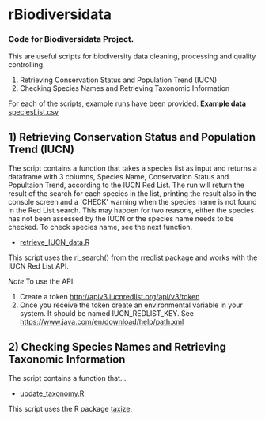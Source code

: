 # rBiodiversidata
### Code for Biodiversidata Project.

This are useful scripts for biodiversity data cleaning, processing and quality controlling.
1. Retrieving Conservation Status and Population Trend (IUCN)
2. Checking Species Names and Retrieving Taxonomic Information


For each of the scripts, example runs have been provided.
**Example data** [speciesList.csv](speciesList.csv)


## 1) Retrieving Conservation Status and Population Trend (IUCN)

The script contains a function that takes a species list as input and returns a dataframe with 3 columns, Species Name, Conservation Status and Popultaion Trend, according to the IUCN Red List. The run will return the result of the search for each species in the list, printing the result also in the console screen and a 'CHECK' warning when the species name is not found in the Red List search. This may happen for two reasons, either the species has not been assessed by the IUCN or the species name needs to be checked. To check species name, see the next function.

- [retrieve_IUCN_data.R](retrieve_IUCN_data.R)

This script uses the rl_search() from the [rredlist](https://CRAN.R-project.org/package=rredlist) package and works with the IUCN Red List API.

*Note*
To use the API:
1. Create a token http://apiv3.iucnredlist.org/api/v3/token
2. Once you receive the token create an environmental variable in your system. It should be named IUCN_REDLIST_KEY. See https://www.java.com/en/download/help/path.xml 


## 2) Checking Species Names and Retrieving Taxonomic Information

The script contains a function that...

- [update_taxonomy.R](update_taxonomy.R)

This script uses the R package [taxize](https://github.com/ropensci/taxize).



